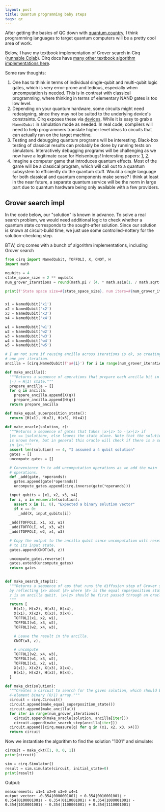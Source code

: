 ```yaml
---
layout: post
title: Quantum programming baby steps
tags: qc
---
```


After getting the basics of QC down with
[quantum.country](https://quantum.country/), I think programming languages to
target quantum computers will be a pretty cool area of work.

Below, I have my textbook implementation of Grover search in Cirq ([runnable
Colab](https://colab.research.google.com/drive/1pg6MhRkOze27EDY6TiIfJVa0JHOUmZ1T?usp=sharing)).
Cirq docs have [many other textbook algorithm implementations
here](https://quantumai.google/cirq/tutorials/educators/textbook_algorithms).

Some raw thoughts:

1. One has to think in terms of individual single-qubit and multi-qubit logic
gates, which is very error-prone and tedious, especially when uncomputation is
needed. This is in contrast with classical programming, where thinking in terms
of elementary NAND gates is too low level.
2. Depending on your quantum hardware, some circuits might need redesigning,
since they may not be suited to the underlying device's constraints. Cirq
exposes these via [devices](https://quantumai.google/cirq/devices). While it is
easy to grab a `NamedQubit` in simulation mode as needed. In real code,
compilers will need to help programmers translate higher level ideas to circuits
that can actually run on the target machine.
3. Testing and debugging quantum programs will be interesting. Black-box testing
of classical results can probably be done by running tests on simulators.
Interactively debugging programs will be challenging as we now have a legitimate
case for Heisenbugs!  Interesting papers: [1](https://arxiv.org/abs/1812.09261),
[2](https://blog.sigplan.org/2020/12/21/how-to-test-a-quantum-program/).
4. Imagine a computer game that introduces quantum effects. Most of the game
will be a classical program, which will call out to a quantum subsystem to
efficiently do the quantum stuff. Would a single language for both classical and
quantum components make sense? I think at least in the near future, a separate
quantum service will be the norm in large part due to quantum hardware being
only available with a few providers.

## Grover search impl

In the code below, our "solution" is known in advance. To solve a real search
problem, we would need additional logic to check whether a quantum state
corresponds to the sought-after solution. Since our solution is known at
circuit-build time, we just use some controlled-nottery for the
solution-checking step.

BTW, cirq comes with a bunch of algorithm implementations, including Grover search

```python
from cirq import NamedQubit, TOFFOLI, X, CNOT, H
import math

nqubits = 4
state_space_size = 2 ** nqubits
num_grover_iterations = round(math.pi / (4. * math.asin(1. / math.sqrt(state_space_size))) - 0.5)

print(f'State space size=#{state_space_size}, num iters=#{num_grover_iterations}')


x1 = NamedQubit('x1')
x2 = NamedQubit('x2')
x3 = NamedQubit('x3')
x4 = NamedQubit('x4')

w1 = NamedQubit('w1')
w2 = NamedQubit('w2')
w3 = NamedQubit('w3')
w4 = NamedQubit('w4')
w5 = NamedQubit('w5')

# I am not sure if reusing ancilla across iterations is ok, so creating
# one per iteration.
ancilla = [cirq.NamedQubit(f'a#{i}') for i in range(num_grover_iterations)]

def make_ancilla():
  """Returns a sequence of operations that prepare each ancilla bit in the
  |-⟩ = H|1⟩ state."""
  prepare_ancilla = []
  for q in ancilla:
    prepare_ancilla.append(X(q))
    prepare_ancilla.append(H(q))
  return prepare_ancilla

def make_equal_superposition_state():
  return [H(x1), H(x2), H(x3), H(x4)]

def make_oracle(solution, z):
  """Returns a sequence of gates that takes |x>|z> to -|x>|z> if
  |x> == |solution>, else leaves the state alone. Note that the solution
  is known here, but in general this oracle will check if there is a solution
  in |x>."""
  assert len(solution) == 4, "I assumed a 4 qubit solution"
  gates = []
  uncompute_gates = []

  # Convenience fn to add uncomputation operations as we add the main
  # operations.
  def _add(gate, *operands):
    gates.append(gate(*operands))
    uncompute_gates.append(cirq.inverse(gate(*operands)))

  input_qubits = [x1, x2, x3, x4]
  for i, x in enumerate(solution):
    assert x in (1, 0), "Expected a binary solution vector"
    if x == 0:
      _add(X, input_qubits[i])
  
  _add(TOFFOLI, x1, x2, w1)
  _add(TOFFOLI, w1, x3, w2)
  _add(TOFFOLI, w2, x4, w3)

  # Copy the output to the ancilla qubit since uncomputation will reset w3
  # to its input state.
  gates.append(CNOT(w3, z))

  uncompute_gates.reverse()
  gates.extend(uncompute_gates)
  return gates
  

def make_search_step(z):
  """Returns a sequence of ops that runs the diffusion step of Grover search
  by reflecting |x> about |E> where |E> is the equal superposition state.
  z is an ancilla qubit. |x>|z> should be first passed through an oracle step.
  """
  return [   
    H(x1), H(x2), H(x3), H(x4),
    X(x1), X(x2), X(x3), X(x4),
    TOFFOLI(x1, x2, w1),
    TOFFOLI(w1, x3, w2),
    TOFFOLI(w2, x4, w3),

    # Leave the result in the ancilla.
    CNOT(w3, z),

    # uncompute
    TOFFOLI(w2, x4, w3),
    TOFFOLI(w1, x3, w2),
    TOFFOLI(x1, x2, w1),
    X(x1), X(x2), X(x3), X(x4),
    H(x1), H(x2), H(x3), H(x4),
  ]

def make_ckt(solution):
  """Creates a circuit to search for the given solution, which should be a
  4-element binary (0/1) array."""
  circuit = cirq.Circuit()
  circuit.append(make_equal_superposition_state())
  circuit.append(make_ancilla())
  for iter in range(num_grover_iterations):
    circuit.append(make_oracle(solution, ancilla[iter]))
    circuit.append(make_search_step(ancilla[iter]))
  circuit.append([cirq.measure(q) for q in (x1, x2, x3, x4)])
  return circuit
```

Now we instantiate the algorithm to find the solution "1001" and simulate:

```python
circuit = make_ckt([1, 0, 0, 1])
print(circuit)

sim = cirq.Simulator()
result = sim.simulate(circuit, initial_state=0)
print(result)
```

Output:

```
measurements: x1=1 x2=0 x3=0 x4=1
output vector: -0.354|0000001001⟩ + 0.354|0010001001⟩ + 0.354|0100001001⟩ - 0.354|0110001001⟩ + 0.354|1000001001⟩ - 0.354|1010001001⟩ - 0.354|1100001001⟩ + 0.354|1110001001⟩
```
